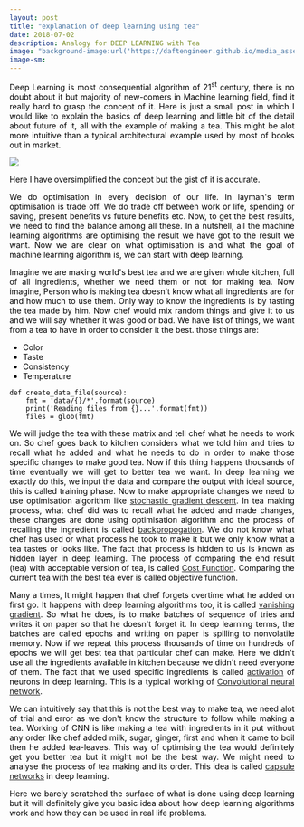 ```yaml
---
layout: post
title: "explanation of deep learning using tea"
date: 2018-07-02
description: Analogy for DEEP LEARNING with Tea 
image: "background-image:url('https://daftengineer.github.io/media_assets/2.jpg');"
image-sm: 
---
```


<div style="color:black;">
  
  <p></p>
  <p style="text-align:justify;">
    Deep Learning is most consequential algorithm of 21<sup>st</sup> century, there is no doubt about it but majority of new-comers in Machine learning field, find it really hard to grasp the concept of it. Here is just a small post in which I would like to explain the basics of deep learning and little bit of the detail about future of it, all with the example of making a tea. This might be alot more intuitive than a typical architectural example used by most of books out in market.
  </p>
  <img src="https://daftengineer.github.io/media_assets/process.jpg" style="" />
  <p style="text-align:justify;">
    Here I have oversimplified the concept but the gist of it is accurate.
  </p>
  <p style="text-align:justify;">
    We do optimisation in every decision of our life. In layman's term optimisation is trade off. We do trade off between work or life, spending or saving, present benefits vs future benefits etc. Now, to get the best results, we need to find the balance among all these. In a nutshell, all the machine learning algorithms are optimising the result we have got to the result we want. Now we are clear on what optimisation is and what the goal of machine learning algorithm is, we can start with deep learning.
  </p>
  <p style="text-align:justify;">
    Imagine we are making world's best tea and we are given whole kitchen, full of all ingredients, whether we need them or not for making tea. Now imagine, Person who is making tea doesn't know what all ingredients are for and how much to use them. Only way to know the ingredients is by tasting the tea made by him. Now chef would mix random things and give it to us and we will say whether it was good or bad. We have list of things, we want from a tea to have in order to consider it the best. those things are:
  </p>
  <ul>
    <li>Color</li>
    <li>Taste</li>
    <li>Consistency</li>
    <li>Temperature</li>
  </ul>
  <code>def create_data_file(source):
    fmt = 'data/{}/*'.format(source)
    print('Reading files from {}...'.format(fmt))
    files = glob(fmt)</code>
 <p style="text-align:justify;">
   We will judge the tea with these matrix and tell chef what he needs to work on. So chef goes back to kitchen considers what we told him and tries to recall what he added and what he needs to do in order to make those specific changes to make good tea. Now if this thing happens thousands of time eventually we will get to better tea we want. In deep learning we exactly do this, we input the data and compare the output with ideal source, this is called training phase. Now to make appropriate changes we need to use optimisation algorithm like <a href="https://en.wikipedia.org/wiki/Stochastic_gradient_descent">stochastic gradient descent</a>. In tea making process, what chef did was to recall what he added and made changes, these changes are done using optimisation algorithm and the process of recalling the ingredient is called <a href="https://en.wikipedia.org/wiki/Backpropagation">backpropogation</a>. We do not know what chef has used or what process he took to make it but we only know what a tea tastes or looks like. The fact that process is hidden to us is known as hidden layer in deep learning. The process of comparing the end result (tea) with acceptable version of tea, is called <a href="https://en.wikipedia.org/wiki/Loss_function">Cost Function</a>. Comparing the current tea with the best tea ever is called objective function.
  </p>
  <p style="text-align:justify;">
    Many a times, It might happen that chef forgets overtime what he added on first go. It happens with deep learning algorithms too, it is called <a href="https://en.wikipedia.org/wiki/Vanishing_gradient_problem">vanishing gradient</a>. So what he does, is to make batches of sequence of tries and writes it on paper so that he doesn't forget it. In deep learning terms, the batches are called epochs and writing on paper is spilling to nonvolatile memory. Now if we repeat this process thousands of time on hundreds of epochs we will get best tea that particular chef can make. Here we didn't use all the ingredients available in kitchen because we didn't need everyone of them. The fact that we used specific ingredients is called <a href="https://en.wikipedia.org/wiki/Activation_function">activation</a> of neurons in deep learning. This is a typical working of <a href="https://en.wikipedia.org/wiki/Convolutional_neural_network">Convolutional neural network</a>.
  </p>
  <p style="text-align:justify;">
    We can intuitively say that this is not the best way to make tea, we need alot of trial and error as we don't know the structure to follow while making a tea. Working of CNN is like making a tea with ingredients in it put without any order like chef added milk, sugar, ginger, first and when it came to boil then he added tea-leaves. This way of optimising the tea would definitely get you better tea but it might not be the best way. We might need to analyse the process of tea making and its order. This idea is called <a href="https://en.wikipedia.org/wiki/Capsule_neural_network">capsule networks</a> in deep learning. 
  </p>
  <p style="text-align:justify;">
    Here we barely scratched the surface of what is done using deep learning but it will definitely give you basic idea about how deep learning algorithms work and how they can be used in real life problems.
  </p>
  
</div>

